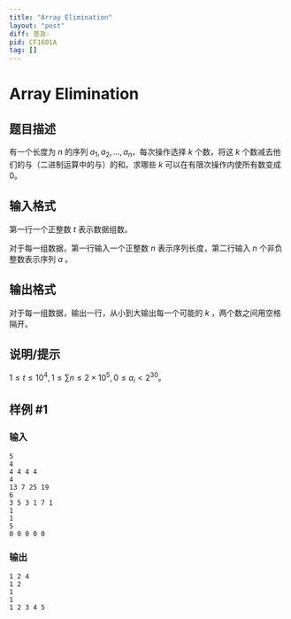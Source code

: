 ```yaml
---
title: "Array Elimination"
layout: "post"
diff: 普及-
pid: CF1601A
tag: []
---
```


# Array Elimination

## 题目描述

有一个长度为 $n$ 的序列 $a_1,a_2,\dots,a_n$，每次操作选择 $k$ 个数，将这 $k$ 个数减去他们的与（二进制运算中的与）的和。求哪些 $k$ 可以在有限次操作内使所有数变成 $0$。

## 输入格式

第一行一个正整数 $t$ 表示数据组数。

对于每一组数据，第一行输入一个正整数 $n$ 表示序列长度，第二行输入 $n$ 个非负整数表示序列 $a$ 。

## 输出格式

对于每一组数据，输出一行，从小到大输出每一个可能的 $k$ ，两个数之间用空格隔开。

## 说明/提示

$1\le t\le10^4,1\le\sum n\le2\times10^5,0\le a_i<2^{30}$。

## 样例 #1

### 输入

```
5
4
4 4 4 4
4
13 7 25 19
6
3 5 3 1 7 1
1
1
5
0 0 0 0 0
```

### 输出

```
1 2 4
1 2
1
1
1 2 3 4 5
```

